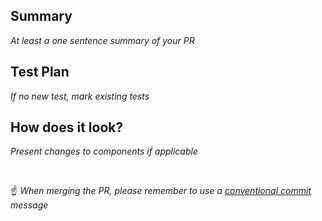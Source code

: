 ## Summary

_At least a one sentence summary of your PR_


## Test Plan

_If no new test, mark existing tests_


## How does it look?

_Present changes to components if applicable_


&nbsp;

:point_up: _When merging the PR, please remember to use a [conventional commit](https://www.conventionalcommits.org/en/v1.0.0/) message_
